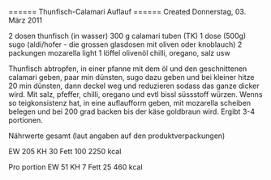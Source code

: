 
====== Thunfisch-Calamari Auflauf ======
Created Donnerstag, 03. März 2011

2 dosen thunfisch (in wasser)
300 g calamari tuben (TK)
1 dose (500g) sugo (aldi/hofer - die grossen glasdosen mit oliven oder knoblauch)
2 packungen mozarella light
1 löffel olivenöl
chilli, oregano, salz usw

Thunfisch abtropfen, in einer pfanne mit dem öl und den geschnittenen calamari geben, paar min dünsten, sugo dazu geben und bei kleiner hitze 20 min dünsten, dann deckel weg und reduzieren sodass das ganze dicker wird. Mit salz, pfeffer, chilli, oregano und evtl bissl süssstoff würzen. Wenns so teigkonsistenz hat, in eine auflaufform geben, mit mozarella scheiben belegen und bei 200 grad backen bis der käse goldbraun wird.
Ergibt 3-4 portionen.

Nährwerte gesamt (laut angaben auf den produktverpackungen)

EW 205
KH 30
Fett 100
2250 kcal

Pro portion
EW 51
KH 7
Fett 25
460 kcal
